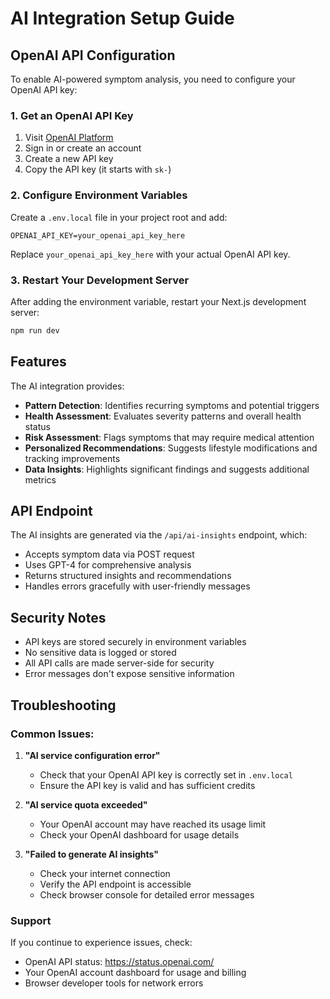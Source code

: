 # AI Integration Setup Guide
 
## OpenAI API Configuration

To enable AI-powered symptom analysis, you need to configure your OpenAI API key:

### 1. Get an OpenAI API Key
1. Visit [OpenAI Platform](https://platform.openai.com/api-keys)
2. Sign in or create an account
3. Create a new API key
4. Copy the API key (it starts with `sk-`)

### 2. Configure Environment Variables
Create a `.env.local` file in your project root and add:

```env
OPENAI_API_KEY=your_openai_api_key_here
```

Replace `your_openai_api_key_here` with your actual OpenAI API key.

### 3. Restart Your Development Server
After adding the environment variable, restart your Next.js development server:

```bash
npm run dev
```

## Features

The AI integration provides:

- **Pattern Detection**: Identifies recurring symptoms and potential triggers
- **Health Assessment**: Evaluates severity patterns and overall health status
- **Risk Assessment**: Flags symptoms that may require medical attention
- **Personalized Recommendations**: Suggests lifestyle modifications and tracking improvements
- **Data Insights**: Highlights significant findings and suggests additional metrics

## API Endpoint

The AI insights are generated via the `/api/ai-insights` endpoint, which:
- Accepts symptom data via POST request
- Uses GPT-4 for comprehensive analysis
- Returns structured insights and recommendations
- Handles errors gracefully with user-friendly messages

## Security Notes

- API keys are stored securely in environment variables
- No sensitive data is logged or stored
- All API calls are made server-side for security
- Error messages don't expose sensitive information

## Troubleshooting

### Common Issues:

1. **"AI service configuration error"**
   - Check that your OpenAI API key is correctly set in `.env.local`
   - Ensure the API key is valid and has sufficient credits

2. **"AI service quota exceeded"**
   - Your OpenAI account may have reached its usage limit
   - Check your OpenAI dashboard for usage details

3. **"Failed to generate AI insights"**
   - Check your internet connection
   - Verify the API endpoint is accessible
   - Check browser console for detailed error messages

### Support

If you continue to experience issues, check:
- OpenAI API status: https://status.openai.com/
- Your OpenAI account dashboard for usage and billing
- Browser developer tools for network errors 
